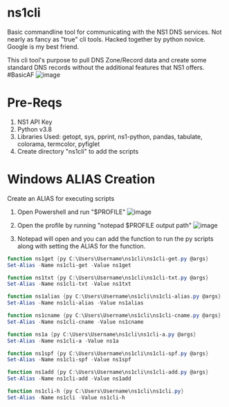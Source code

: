 # ns1cli
Basic commandline tool for communicating with the NS1 DNS services. Not nearly as fancy as "true" cli tools. Hacked together by python novice. Google is my best friend.

This cli tool's purpose to pull DNS Zone/Record data and create some standard DNS records without the additional features that NS1 offers. #BasicAF
![image](https://user-images.githubusercontent.com/108297740/176026665-cca4c854-dcbe-43b4-9b4f-0ccd956a8f41.png)

# Pre-Reqs
1. NS1 API Key
2. Python v3.8
3. Libraries Used:
 getopt,
 sys,
 pprint,
 ns1-python,
 pandas,
 tabulate,
 colorama,
 termcolor,
 pyfiglet
 4. Create directory "ns1cli" to add the scripts
  
# Windows ALIAS Creation
Create an ALIAS for executing scripts
1. Open Powershell and run "$PROFILE"
![image](https://user-images.githubusercontent.com/108297740/176015899-70772faa-1994-4fe4-b6bd-305221eded9b.png)

2. Open the profile by running "notepad $PROFILE output path"
![image](https://user-images.githubusercontent.com/108297740/176016339-937b3846-7029-484f-b3b9-c6d42bbb56ad.png)

3. Notepad will open and you can add the function to run the py scripts along with setting the ALIAS for the function.
```powershell
function ns1get {py C:\Users\Username\ns1cli\ns1cli-get.py @args}
Set-Alias -Name ns1cli-get -Value ns1get

function ns1txt {py C:\Users\Username\ns1cli\ns1cli-txt.py @args}
Set-Alias -Name ns1cli-txt -Value ns1txt

function ns1alias {py C:\Users\Username\ns1cli\ns1cli-alias.py @args}
Set-Alias -Name ns1cli-alias -Value ns1alias

function ns1cname {py C:\Users\Username\ns1cli\ns1cli-cname.py @args}
Set-Alias -Name ns1cli-cname -Value ns1cname

function ns1a {py C:\Users\Username\ns1cli\ns1cli-a.py @args}
Set-Alias -Name ns1cli-a -Value ns1a

function ns1spf {py C:\Users\Username\ns1cli\ns1cli-spf.py @args}
Set-Alias -Name ns1cli-spf -Value ns1spf

function ns1add {py C:\Users\Username\ns1cli\ns1cli-add.py @args}
Set-Alias -Name ns1cli-add -Value ns1add

function ns1cli-h {py C:\Users\Username\ns1cli\ns1cli.py}
Set-Alias -Name ns1cli -Value ns1cli-h
```
